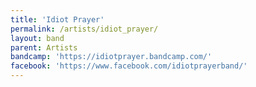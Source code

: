 ```yaml
---
title: 'Idiot Prayer'
permalink: /artists/idiot_prayer/
layout: band
parent: Artists
bandcamp: 'https://idiotprayer.bandcamp.com/'
facebook: 'https://www.facebook.com/idiotprayerband/'
---
```


